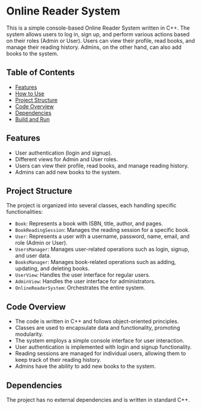 # Online Reader System

This is a simple console-based Online Reader System written in C++. The system allows users to log in, sign up, and perform various actions based on their roles (Admin or User). Users can view their profile, read books, and manage their reading history. Admins, on the other hand, can also add books to the system.

## Table of Contents
- [Features](#features)
- [How to Use](#how-to-use)
- [Project Structure](#project-structure)
- [Code Overview](#code-overview)
- [Dependencies](#dependencies)
- [Build and Run](#build-and-run)

## Features

- User authentication (login and signup).
- Different views for Admin and User roles.
- Users can view their profile, read books, and manage reading history.
- Admins can add new books to the system.


## Project Structure

The project is organized into several classes, each handling specific functionalities:

- `Book`: Represents a book with ISBN, title, author, and pages.
- `BookReadingSession`: Manages the reading session for a specific book.
- `User`: Represents a user with a username, password, name, email, and role (Admin or User).
- `UsersManager`: Manages user-related operations such as login, signup, and user data.
- `BooksManager`: Manages book-related operations such as adding, updating, and deleting books.
- `UserView`: Handles the user interface for regular users.
- `AdminView`: Handles the user interface for administrators.
- `OnlineReaderSystem`: Orchestrates the entire system.

## Code Overview

- The code is written in C++ and follows object-oriented principles.
- Classes are used to encapsulate data and functionality, promoting modularity.
- The system employs a simple console interface for user interaction.
- User authentication is implemented with login and signup functionality.
- Reading sessions are managed for individual users, allowing them to keep track of their reading history.
- Admins have the ability to add new books to the system.

## Dependencies

The project has no external dependencies and is written in standard C++.

